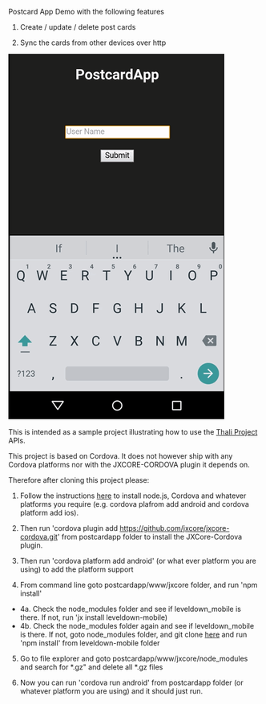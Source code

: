 Postcard App Demo with the following features

1. Create / update / delete post cards

2. Sync the cards from other devices over http

![alt text](demo.gif "Postcard app demo") 


This is intended as a sample project illustrating how to use the [Thali Project](http://www.thaliproject.org) APIs.

This project is based on Cordova. It does not however ship with any Cordova platforms nor with the JXCORE-CORDOVA
plugin it depends on.

Therefore after cloning this project please:

1. Follow the instructions [here](https://cordova.apache.org/docs/en/4.0.0/guide_cli_index.md.html) to install
node.js, Cordova and whatever platforms you require (e.g. cordova plafrom add android and cordova platform add ios).

2. Then run 'cordova plugin add https://github.com/jxcore/jxcore-cordova.git' from postcardapp folder to
install the JXCore-Cordova plugin.

3. Then run 'cordova platform add android' (or what ever platform you are using) to add the platform support  

4. From command line goto postcardapp/www/jxcore folder, and run 'npm install'
  - 4a. Check the node_modules folder and see if leveldown_mobile is there. If not, run 'jx install leveldown-mobile)
  - 4b. Check the node_modules folder again and see if leveldown_mobile is there. If not, goto node_modules folder, and git clone [here](https://github.com/Level/leveldown-mobile) and run 'npm install' from leveldown-mobile folder

5. Go to file explorer and goto postcardapp/www/jxcore/node_modules and search for *.gz" and delete all *.gz files

6. Now you can run 'cordova run android' from postcardapp folder (or whatever platform you are using) and it should just run.










